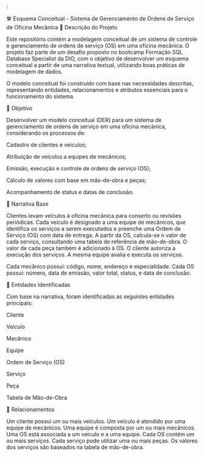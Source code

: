 :

🛠️ Esquema Conceitual - Sistema de Gerenciamento de Ordens de Serviço de Oficina Mecânica
📌 Descrição do Projeto

Este repositório contém a modelagem conceitual de um sistema de controle e gerenciamento de ordens de serviço (OS) em uma oficina mecânica. O projeto faz parte de um desafio proposto no bootcamp Formação SQL Database Specialist da DIO, com o objetivo de desenvolver um esquema conceitual a partir de uma narrativa textual, utilizando boas práticas de modelagem de dados.

O modelo conceitual foi construído com base nas necessidades descritas, representando entidades, relacionamentos e atributos essenciais para o funcionamento do sistema.

🎯 Objetivo

Desenvolver um modelo conceitual (DER) para um sistema de gerenciamento de ordens de serviço em uma oficina mecânica, considerando os processos de:

Cadastro de clientes e veículos;

Atribuição de veículos a equipes de mecânicos;

Emissão, execução e controle de ordens de serviço (OS);

Cálculo de valores com base em mão-de-obra e peças;

Acompanhamento de status e datas de conclusão.

📖 Narrativa Base

Clientes levam veículos à oficina mecânica para conserto ou revisões periódicas.
Cada veículo é designado a uma equipe de mecânicos, que identifica os serviços a serem executados e preenche uma Ordem de Serviço (OS) com data de entrega.
A partir da OS, calcula-se o valor de cada serviço, consultando uma tabela de referência de mão-de-obra.
O valor de cada peça também é adicionado à OS.
O cliente autoriza a execução dos serviços.
A mesma equipe avalia e executa os serviços.

Cada mecânico possui: código, nome, endereço e especialidade.
Cada OS possui: número, data de emissão, valor total, status, e data de conclusão.

🧩 Entidades Identificadas

Com base na narrativa, foram identificadas as seguintes entidades principais:

Cliente

Veículo

Mecânico

Equipe

Ordem de Serviço (OS)

Serviço

Peça

Tabela de Mão-de-Obra

🔄 Relacionamentos

Um cliente possui um ou mais veículos.
Um veículo é atendido por uma equipe de mecânicos.
Uma equipe é composta por um ou mais mecânicos.
Uma OS está associada a um veículo e a uma equipe.
Cada OS contém um ou mais serviços.
Cada serviço pode utilizar uma ou mais peças.
Os valores dos serviços são baseados na tabela de mão-de-obra.
